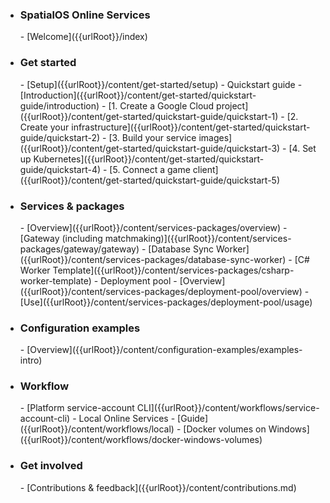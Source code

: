 - <h3>SpatialOS Online Services</h3>   
    - [Welcome]({{urlRoot}}/index)
- <h3>Get started</h3>
    - [Setup]({{urlRoot}}/content/get-started/setup)
    - Quickstart guide
        - [Introduction]({{urlRoot}}/content/get-started/quickstart-guide/introduction)
        - [1. Create a Google Cloud project]({{urlRoot}}/content/get-started/quickstart-guide/quickstart-1)
        - [2. Create your infrastructure]({{urlRoot}}/content/get-started/quickstart-guide/quickstart-2)
        - [3. Build your service images]({{urlRoot}}/content/get-started/quickstart-guide/quickstart-3)
        - [4. Set up Kubernetes]({{urlRoot}}/content/get-started/quickstart-guide/quickstart-4)
        - [5. Connect a game client]({{urlRoot}}/content/get-started/quickstart-guide/quickstart-5)
- <h3>Services & packages</h3>
    - [Overview]({{urlRoot}}/content/services-packages/overview)
    - [Gateway (including matchmaking)]({{urlRoot}}/content/services-packages/gateway/gateway)
    - [Database Sync Worker]({{urlRoot}}/content/services-packages/database-sync-worker)
    - [C# Worker Template]({{urlRoot}}/content/services-packages/csharp-worker-template)
    - Deployment pool
        - [Overview]({{urlRoot}}/content/services-packages/deployment-pool/overview)
        - [Use]({{urlRoot}}/content/services-packages/deployment-pool/usage)
- <h3>Configuration examples</h3>
    - [Overview]({{urlRoot}}/content/configuration-examples/examples-intro)
- <h3>Workflow</h3>
    - [Platform service-account CLI]({{urlRoot}}/content/workflows/service-account-cli)
    - Local Online Services
        - [Guide]({{urlRoot}}/content/workflows/local)
        - [Docker volumes on Windows]({{urlRoot}}/content/workflows/docker-windows-volumes)
- <h3>Get involved</h3>
    - [Contributions & feedback]({{urlRoot}}/content/contributions.md)